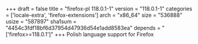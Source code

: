 +++
draft = false
title = "firefox-pl 118.0.1-1"
version = "118.0.1-1"
categories = ['locale-extra', 'firefox-extensions']
arch = "x86_64"
size = "536888"
usize = "587897"
sha1sum = "4454c3fdf18bf6d37954d47936d54e1add8583ea"
depends = "['firefox>=118.0.1']"
+++
Polish language support for Firefox
